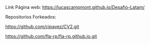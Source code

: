 Link Página web: https://lucascampmont.github.io/Desafio-Latam/

Repositorios Forkeados:

https://github.com/cjpavez/CV2.git

https://github.com/fla-rp/fla-rp.github.io.git
